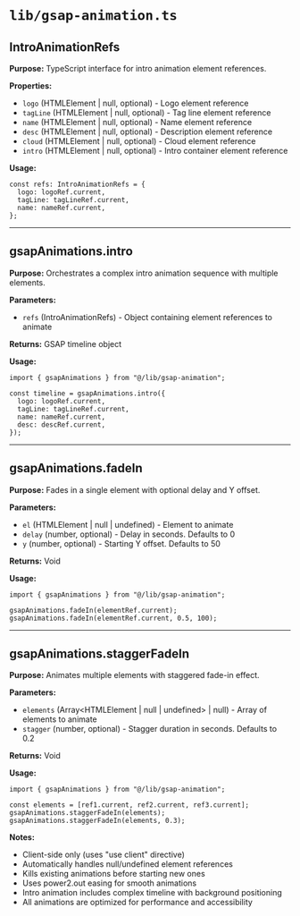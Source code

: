 # `lib/gsap-animation.ts`

## IntroAnimationRefs

**Purpose:** TypeScript interface for intro animation element references.

**Properties:**

- `logo` (HTMLElement | null, optional) - Logo element reference
- `tagLine` (HTMLElement | null, optional) - Tag line element reference
- `name` (HTMLElement | null, optional) - Name element reference
- `desc` (HTMLElement | null, optional) - Description element reference
- `cloud` (HTMLElement | null, optional) - Cloud element reference
- `intro` (HTMLElement | null, optional) - Intro container element reference

**Usage:**

```tsx
const refs: IntroAnimationRefs = {
  logo: logoRef.current,
  tagLine: tagLineRef.current,
  name: nameRef.current,
};
```

---

## gsapAnimations.intro

**Purpose:** Orchestrates a complex intro animation sequence with multiple elements.

**Parameters:**

- `refs` (IntroAnimationRefs) - Object containing element references to animate

**Returns:** GSAP timeline object

**Usage:**

```tsx
import { gsapAnimations } from "@/lib/gsap-animation";

const timeline = gsapAnimations.intro({
  logo: logoRef.current,
  tagLine: tagLineRef.current,
  name: nameRef.current,
  desc: descRef.current,
});
```

---

## gsapAnimations.fadeIn

**Purpose:** Fades in a single element with optional delay and Y offset.

**Parameters:**

- `el` (HTMLElement | null | undefined) - Element to animate
- `delay` (number, optional) - Delay in seconds. Defaults to 0
- `y` (number, optional) - Starting Y offset. Defaults to 50

**Returns:** Void

**Usage:**

```tsx
import { gsapAnimations } from "@/lib/gsap-animation";

gsapAnimations.fadeIn(elementRef.current);
gsapAnimations.fadeIn(elementRef.current, 0.5, 100);
```

---

## gsapAnimations.staggerFadeIn

**Purpose:** Animates multiple elements with staggered fade-in effect.

**Parameters:**

- `elements` (Array<HTMLElement | null | undefined> | null) - Array of elements to animate
- `stagger` (number, optional) - Stagger duration in seconds. Defaults to 0.2

**Returns:** Void

**Usage:**

```tsx
import { gsapAnimations } from "@/lib/gsap-animation";

const elements = [ref1.current, ref2.current, ref3.current];
gsapAnimations.staggerFadeIn(elements);
gsapAnimations.staggerFadeIn(elements, 0.3);
```

**Notes:**

- Client-side only (uses "use client" directive)
- Automatically handles null/undefined element references
- Kills existing animations before starting new ones
- Uses power2.out easing for smooth animations
- Intro animation includes complex timeline with background positioning
- All animations are optimized for performance and accessibility

